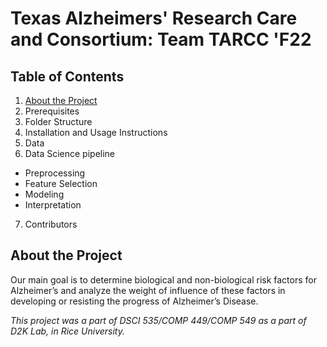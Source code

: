 # Texas Alzheimers' Research Care and Consortium: Team TARCC 'F22

## Table of Contents
1. [About the Project](#about-the-project)
2. Prerequisites
3. Folder Structure
4. Installation and Usage Instructions
5. Data 
6. Data Science pipeline
  - Preprocessing
  - Feature Selection
  - Modeling
  - Interpretation
7. Contributors

## About the Project
Our main goal is to determine biological and non-biological risk factors for Alzheimer’s and analyze the weight of influence of these factors in developing or resisting the progress of Alzheimer’s Disease.

*This project was a part of DSCI 535/COMP 449/COMP 549 as a part of D2K Lab, in Rice University.*
